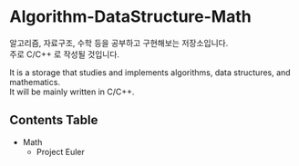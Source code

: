 # Algorithm-DataStructure-Math
알고리즘, 자료구조, 수학 등을 공부하고 구현해보는 저장소입니다.  
주로 C/C++ 로 작성될 것입니다.  
  
It is a storage that studies and implements algorithms, data structures, and mathematics.  
It will be mainly written in C/C++.  

## Contents Table
* Math
    * Project Euler
